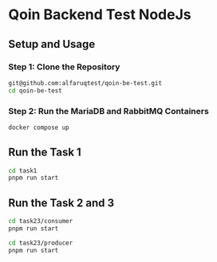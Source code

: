 # Qoin Backend Test NodeJs

## Setup and Usage

### Step 1: Clone the Repository

```sh
git@github.com:alfaruqtest/qoin-be-test.git
cd qoin-be-test
```

### Step 2: Run the MariaDB and RabbitMQ Containers

```sh
docker compose up
```

## Run the Task 1

```sh
cd task1
pnpm run start
```

## Run the Task 2 and 3

```sh
cd task23/consumer
pnpm run start

cd task23/producer
pnpm run start
```
